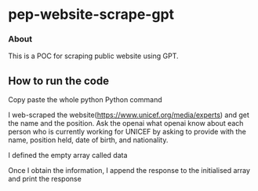 # pep-website-scrape-gpt

### About
This is a POC for scraping public website using GPT.


## How to run the code

Copy paste the whole python Python command

I web-scraped the website(https://www.unicef.org/media/experts) and get the name and the position. Ask the openai what openai know about each person who is currently working for UNICEF by asking to provide with the name, position held, date of birth, and nationality.

I defined the empty array called data

Once I obtain the information, I append the response to the initialised array and print the response
